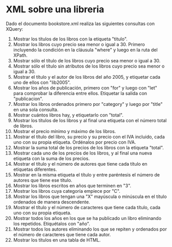 # XML sobre una libreria

Dado el documento bookstore.xml realiza las siguientes consultas con XQuery:

1. Mostrar los títulos de los libros con la etiqueta "titulo".
2. Mostrar los libros cuyo precio sea menor o igual a 30. Primero incluyendo la condición en la cláusula "where" y luego en la ruta del XPath.
3. Mostrar sólo el título de los libros cuyo precio sea menor o igual a 30.
4. Mostrar sólo el título sin atributos de los libros cuyo precio sea menor o igual a 30.
5. Mostrar el título y el autor de los libros del año 2005, y etiquetar cada uno de ellos con "lib2005".
6. Mostrar los años de publicación, primero con "for" y luego con "let" para comprobar la diferencia entre ellos. Etiquetar la salida con "publicacion".
7. Mostrar los libros ordenados primero por "category" y luego por "title" en una sola consulta.
8. Mostrar cuántos libros hay, y etiquetarlo con "total".
9. Mostrar los títulos de los libros y al final una etiqueta con el número total de libros.
10. Mostrar el precio mínimo y máximo de los libros.
11. Mostrar el título del libro, su precio y su precio con el IVA incluido, cada uno con su propia etiqueta. Ordénalos por precio con IVA.
12. Mostrar la suma total de los precios de los libros con la etiqueta "total".
13. Mostrar cada uno de los precios de los libros, y al final una nueva etiqueta con la suma de los precios.
14. Mostrar el título y el número de autores que tiene cada título en etiquetas diferentes.
15. Mostrar en la misma etiqueta el título y entre paréntesis el número de autores que tiene ese título.
16. Mostrar los libros escritos en años que terminen en "3".
17. Mostrar los libros cuya categoría empiece por "C".
18. Mostrar los libros que tengan una "X" mayúscula o minúscula en el título ordenados de manera descendente.
19. Mostrar el título y el número de caracteres que tiene cada título, cada uno con su propia etiqueta.
20. Mostrar todos los años en los que se ha publicado un libro eliminando los repetidos. Etiquétalos con "año".
21. Mostrar todos los autores eliminando los que se repiten y ordenados por el número de caracteres que tiene cada autor.
22. Mostrar los títulos en una tabla de HTML.

